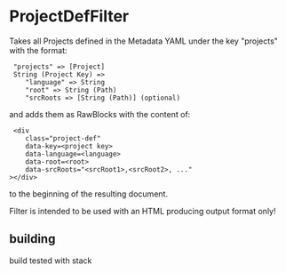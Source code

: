 # ProjectDefFilter

Takes all Projects defined in the Metadata YAML under the key "projects" with the format:
     
     "projects" => [Project]
     String (Project Key) =>
        "language" => String
        "root" => String (Path)
        "srcRoots => [String (Path)] (optional)

and adds them as RawBlocks with the content of:
     
     <div
        class="project-def"
        data-key=<project key>
        data-language=<language>
        data-root=<root>
        data-srcRoots="<srcRoot1>,<srcRoot2>, ..."
    ></div>

to the beginning of the resulting document.

Filter is intended to be used with an HTML producing
output format only!

## building
build tested with stack
